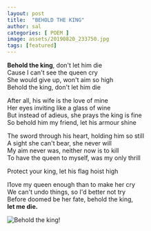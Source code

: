 ```yaml
---
layout: post
title:  "BEHOLD THE KING"
author: sal
categories: [ POEM ]
image: assets/20190820_233750.jpg
tags: [featured]
---
```

**Behold the king**, don't let him die \
Cause I can't see the queen cry\
She would give up, won't aim so high\
Behold the king, don't let him die


After all, his wife is the love of mine\
Her eyes inviting like a glass of wine\
But instead of adieus, she prays the
king is fine\
So behold him my friend, let his armour shine


The sword through his heart, holding
him so still\
A sight she can't bear, she never will\
My aim never was, neither now is to kill\
To have the queen to myself, was my
only thrill

Protect your king, let his flag hoist high

I1ove my queen enough than to make her cry\
We can't undo things, so I'd better not try\
Before doomed be her fate, behold the king,\
**let me die.**

![Behold the king!](/assets/images/jake-colling--dbAuw_PsuQ-unsplash.jpg "Behold the king")
